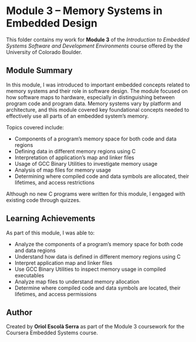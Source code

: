 # Module 3 – Memory Systems in Embedded Design

This folder contains my work for **Module 3** of the *Introduction to Embedded Systems Software and Development Environments* course offered by the University of Colorado Boulder.

## Module Summary

In this module, I was introduced to important embedded concepts related to memory systems and their role in software design. The module focused on how software maps to hardware, especially in distinguishing between program code and program data. Memory systems vary by platform and architecture, and this module covered key foundational concepts needed to effectively use all parts of an embedded system’s memory.

Topics covered include:

- Components of a program’s memory space for both code and data regions  
- Defining data in different memory regions using C  
- Interpretation of application’s map and linker files  
- Usage of GCC Binary Utilities to investigate memory usage  
- Analysis of map files for memory usage  
- Determining where compiled code and data symbols are allocated, their lifetimes, and access restrictions

Although no new C programs were written for this module, I engaged with existing code through quizzes.

## Learning Achievements

As part of this module, I was able to:

- Analyze the components of a program’s memory space for both code and data regions  
- Understand how data is defined in different memory regions using C  
- Interpret application map and linker files  
- Use GCC Binary Utilities to inspect memory usage in compiled executables  
- Analyze map files to understand memory allocation  
- Determine where compiled code and data symbols are located, their lifetimes, and access permissions  

## Author

Created by **Oriol Escolà Serra** as part of the Module 3 coursework for the Coursera Embedded Systems course.
